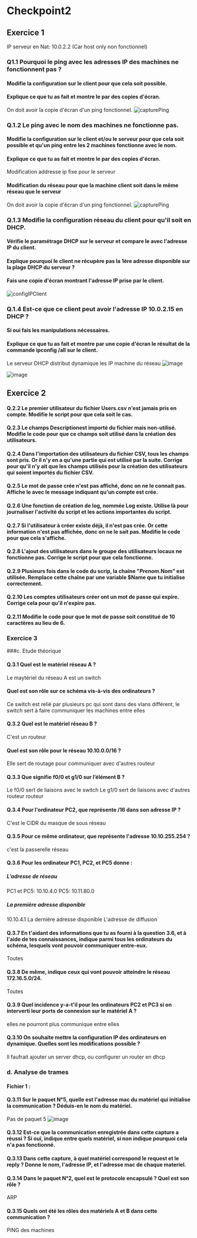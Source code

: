 # Checkpoint2

## Exercice 1

IP serveur en Nat: 10.0.2.2
(Car host only non fonctionnel)

### Q1.1 Pourquoi le ping avec les adresses IP des machines ne fonctionnent pas ?
#### Modifie la configuration sur le client pour que cela soit possible.
#### Explique ce que tu as fait et montre le par des copies d'écran.
On doit avoir la copie d'écran d'un ping fonctionnel.
![capturePing](https://github.com/user-attachments/assets/e7b6722b-9db8-43fa-9dfe-1568ca4dae5f)

### Q.1.2 Le ping avec le nom des machines ne fonctionne pas.
#### Modifie la configuration sur le client et/ou le serveur pour que cela soit possible et qu'un ping entre les 2 machines fonctionne avec le nom.
#### Explique ce que tu as fait et montre le par des copies d'écran.
Modification addresse ip fixe pour le serveur
#### Modification du réseau pour que la machine client soit dans le même réseau que le serveur
On doit avoir la copie d'écran d'un ping fonctionnel.
![capturePing](https://github.com/user-attachments/assets/9c37a890-11d4-4331-b010-f9f43858de04)


### Q.1.3 Modifie la configuration réseau du client pour qu'il soit en DHCP.
#### Vérifie le paramétrage DHCP sur le serveur et compare le avec l'adresse IP du client.
#### Explique pourquoi le client ne récupère pas la 1ère adresse disponible sur la plage DHCP du serveur ?
#### Fais une copie d'écran montrant l'adresse IP prise par le client.
![configIPClient](https://github.com/user-attachments/assets/075a6d42-8299-41a9-ab26-2f5ff5e79f45)


### Q.1.4 Est-ce que ce client peut avoir l'adresse IP 10.0.2.15 en DHCP ?
#### Si oui fais les manipulations nécessaires.
#### Explique ce que tu as fait et montre par une copie d'écran le résultat de la commande ipconfig /all sur le client.
Le serveur DHCP distribut dynamique les IP machine du réseau
![image](https://github.com/user-attachments/assets/54c47b16-15b2-4555-9627-35e1b805a16c)

![image](https://github.com/user-attachments/assets/526cbced-cdb0-45b7-8de6-fa6e389ae9c4)

## Exercice 2

#### Q.2.2 Le premier utilisateur du fichier Users.csv n'est jamais pris en compte. Modifie le script pour que cela soit le cas.

#### Q.2.3 Le champs Descriptionest importé du fichier mais non-utilisé. Modifie le code pour que ce champs soit utilisé dans la création des utilisateurs.

#### Q.2.4 Dans l'importation des utilisateurs du fichier CSV, tous les champs sont pris. Or il n'y en a qu'une partie qui est utilisé par la suite. Corrige pour qu'il n'y ait que les champs utilisés pour la création des utilisateurs qui soient importés du fichier CSV.

#### Q.2.5 Le mot de passe crée n'est pas affiché, donc on ne le connait pas. Affiche le avec le message indiquant qu'un compte est crée.

#### Q.2.6 Une fonction de création de log, nommée Log existe. Utilise là pour journaliser l'activité du script et les actions importantes du script.

#### Q.2.7 Si l'utilisateur à créer existe déjà, il n'est pas crée. Or cette information n'est pas affichée, donc on ne le sait pas. Modifie le code pour que cela s'affiche.

#### Q.2.8 L'ajout des utilisateurs dans le groupe des utilisateurs locaux ne fonctionne pas. Corrige le script pour que cela fonctionne.

#### Q.2.9 Plusieurs fois dans le code du scrip, la chaine "$Prenom.$Nom" est utilisée. Remplace cette chaîne par une variable $Name que tu initialise correctement.

#### Q.2.10 Les comptes utilisateurs créer ont un mot de passe qui expire. Corrige cela pour qu'il n'expire pas.

#### Q.2.11 Modifie le code pour que le mot de passe soit constitué de 10 caractères au lieu de 6.

### Exercice 3

###c. Etude théorique

#### Q.3.1 Quel est le matériel réseau A ?
Le maytériel du réseau A est un switch
#### Quel est son rôle sur ce schéma vis-à-vis des ordinateurs ?
Ce switch est relié par plusieurs pc qui sont dans des vlans différent, le switch sert à faire communiquer les machines entre elles

#### Q.3.2 Quel est le matériel réseau B ?
C'est un routeur
#### Quel est son rôle pour le réseau 10.10.0.0/16 ?
Elle sert de routage pour communiquer avec d'autres routeur

#### Q.3.3 Que signifie f0/0 et g1/0 sur l’élément B ?
Le f0/0 sert de liaisons avec le switch
Le g1/0 sert de liaisons avec d'autres routeur routeur
#### Q.3.4 Pour l'ordinateur PC2, que représente /16 dans son adresse IP ?
C'est le CIDR du masque de sous réseau

#### Q.3.5 Pour ce même ordinateur, que représente l'adresse 10.10.255.254 ?
c'est la passerelle réseau

#### Q.3.6 Pour les ordinateur PC1, PC2, et PC5 donne :

##### L'adresse de réseau
PC1 et PC5: 10.10.4.0
PC5: 10.11.80.0

##### La première adresse disponible
10.10.4.1
La dernière adresse disponible
L'adresse de diffusion

#### Q.3.7 En t'aidant des informations que tu as fourni à la question 3.6, et à l'aide de tes connaissances, indique parmi tous les ordinateurs du schéma, lesquels vont pouvoir communiquer entre-eux.
Toutes

#### Q.3.8 De même, indique ceux qui vont pouvoir atteindre le réseau 172.16.5.0/24.
Toutes

#### Q.3.9 Quel incidence y-a-t'il pour les ordinateurs PC2 et PC3 si on interverti leur ports de connexion sur le matériel A ?
elles ne pourront plus communique entre elles

#### Q.3.10 On souhaite mettre la configuration IP des ordinateurs en dynamique. Quelles sont les modifications possible ?
Il faufrait ajouter un server dhcp, ou configurer un router en dhcp

### d. Analyse de trames
#### Fichier 1 :

#### Q.3.11 Sur le paquet N°5, quelle est l'adresse mac du matériel qui initialise la communication ? Déduis-en le nom du matériel.
Pas de paquet 5
![image](https://github.com/user-attachments/assets/5660d9b9-0a72-49a6-897e-a11dc7ae5fa8)


#### Q.3.12 Est-ce que la communication enregistrée dans cette capture a réussi ? Si oui, indique entre quels matériel, si non indique pourquoi cela n'a pas fonctionné.

#### Q.3.13 Dans cette capture, à quel matériel correspond le request et le reply ? Donne le nom, l'adresse IP, et l'adresse mac de chaque materiel.

#### Q.3.14 Dans le paquet N°2, quel est le protocole encapsulé ? Quel est son rôle ?
ARP

#### Q.3.15 Quels ont été les rôles des matériels A et B dans cette communication ?
PING des machines
